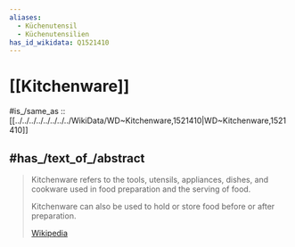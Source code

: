 ```yaml
---
aliases:
  - Küchenutensil
  - Küchenutensilien
has_id_wikidata: Q1521410
---
```

# [[Kitchenware]] 

#is_/same_as :: [[../../../../../../../../WikiData/WD~Kitchenware,1521410|WD~Kitchenware,1521410]] 

## #has_/text_of_/abstract 

> Kitchenware refers to the tools, utensils, appliances, dishes, and cookware 
> used in food preparation and the serving of food. 
> 
> Kitchenware can also be used to hold or store food before or after preparation.
>
> [Wikipedia](https://en.wikipedia.org/wiki/Kitchenware) 

